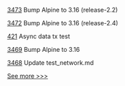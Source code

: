 
[3473](https://github.com/hyperledger/fabric/pull/3473) Bump Alpine to 3.16 (release-2.2)

[3472](https://github.com/hyperledger/fabric/pull/3472) Bump Alpine to 3.16 (release-2.4)

[421](https://github.com/hyperledger-labs/orion-server/pull/421) Async data tx test

[3469](https://github.com/hyperledger/fabric/pull/3469) Bump Alpine to 3.16

[3468](https://github.com/hyperledger/fabric/pull/3468) Update test_network.md


[See more >>>](https://start-here.hyperledger.org/pull-requests)
